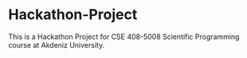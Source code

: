 # Hackathon-Project
This is a Hackathon Project for CSE 408-5008 Scientific Programming course at Akdeniz University.
